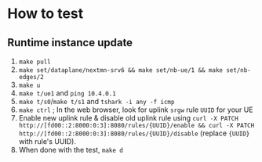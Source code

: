 # How to test

## Runtime instance update

1. `make pull`
2. `make set/dataplane/nextmn-srv6 && make set/nb-ue/1 && make set/nb-edges/2`
3. `make u`
4. `make t/ue1` and `ping 10.4.0.1`
5. `make t/s0`/`make t/s1` and `tshark -i any -f icmp`
6. `make ctrl` ; In the web browser, look for uplink `srgw` rule `UUID` for your UE
7. Enable new uplink rule & disable old uplink rule using `curl -X PATCH http://[fd00::2:8000:0:3]:8080/rules/{UUID}/enable && curl -X PATCH http://[fd00::2:8000:0:3]:8080/rules/{UUID}/disable` (replace `{UUID}` with rule's UUID).
8. When done with the test, `make d`
